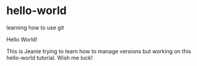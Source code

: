 # hello-world
learning how to use git

Hello World!

This is Jeanie trying to learn how to manage versions but working on this hello-world tutorial.
Wish me luck!
